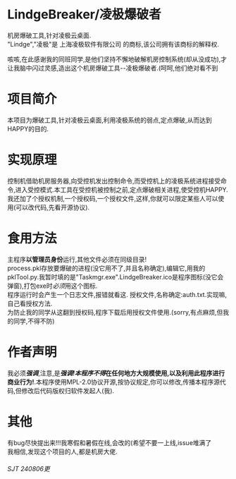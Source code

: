 # LindgeBreaker/凌极爆破者  
机房爆破工具,针对凌极云桌面.  
"Lindge","凌极"是 上海凌极软件有限公司 的商标,该公司拥有该商标的解释权.

咳咳,在此感谢我的同班同学,是他们坚持不懈地破解机房控制系统(却从没成功),才让我脑中闪过灵感,造出这个机房爆破工具--凌极爆破者.(呵呵,他们绝对看不到  
# 项目简介  
本项目为爆破工具,针对凌极云桌面,利用凌极系统的弱点,定点爆破,从而达到HAPPY的目的.  
# 实现原理  
控制机借助机房服务器,向受控机发出控制命令,而受控机上的凌极系统进程接受命令,进入受控模式.本工具在受控机被控制之前,定点爆破相关进程,使受控机HAPPY. 
我还加了个授权机制,一个授权码,一个授权文件,这样,你就可以限定某些人可以使用(可以改代码,先看开源协议).
# 食用方法  
主程序**以管理员身份**运行,其他文件必须在同级目录!  
process.pkl存放要爆破的进程(没它用不了,并且名称确定),编辑它,用我的pklTool.py.我暂时填的是"Taskmgr.exe".LindgeBreaker.ico是程序图标(没它会弹窗),打包exe时*必须*用这个图标.  
程序运行时会产生一个日志文件,报错就看这.
授权文件,名称确定:auth.txt.实现嘛,自己看授权方法.  
为防止我的同学从这翻到授权码,程序下载后用授权文件使用.(sorry,有点麻烦,但我的同学,不得不防)
# 作者声明  
我必须***强调***,注意,是***强调!***本程序***不得*在任何地方大规模使用,以及利用此程序进行商业行为!**.本程序使用MPL-2.0协议开源,按协议规定,你可以修改,传播本程序源代码,但修改后代码版权归软件发起人(我).  
# 其他  
有bug尽快提出来!!!我寒假和暑假在线,会改的(希望不要一上线,issue堆满了  
我相信,发现这个项目的人,都是机房大佬.

###### SJT 240806更
